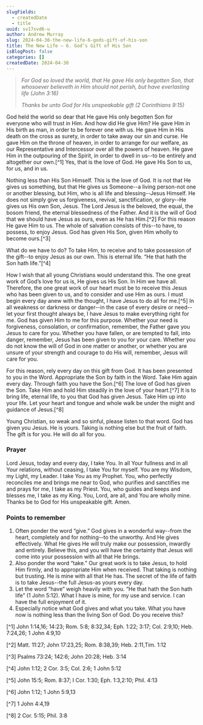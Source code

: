 ```yaml
---
slugFields:
  - createdDate
  - title
uuid: sv17svd6-u
author: Andrew Murray
slug: 2024-04-30-the-new-life-6-gods-gift-of-his-son
title: The New Life – 6. God’s Gift of His Son
isBlogPost: false
categories: []
createdDate: 2024-04-30
---
```

> *For God so loved the world, that He gave His only begotten Son, that whosoever believeth in Him should not perish, but have everlasting life (John 3:16)*
>
> *Thanks be unto God for His unspeakable gift (2 Corinthians 9:15)*

God held the world so dear that He gave His only begotten Son for everyone who will trust in Him. And how did He give Him? He gave Him in His birth as man, in order to be forever one with us. He gave Him in His death on the cross as surety, in order to take away our sin and curse. He gave Him on the throne of heaven, in order to arrange for our welfare, as our Representative and Intercessor over all the powers of heaven. He gave Him in the outpouring of the Spirit, in order to dwell in us--to be entirely and altogether our own.[^1] Yes, that is the love of God. He gave His Son to us, for us, and in us.

Nothing less than His Son Himself. This is the love of God. It is not that He gives us something, but that He gives us Someone--a living person-not one or another blessing, but Him, who is all life and blessing--Jesus Himself. He does not simply give us forgiveness, revival, sanctification, or glory--He gives us His own Son, Jesus. The Lord Jesus is the beloved, the equal, the bosom friend, the eternal blessedness of the Father. And it is the will of God that we should have Jesus as ours, even as He has Him.[^2] For this reason He gave Him to us. The whole of salvation consists of this--to have, to possess, to enjoy Jesus. God has given His Son, given Him wholly to become ours.[^3]

What do we have to do? To take Him, to receive and to take possession of the gift--to enjoy Jesus as our own. This is eternal life. “He that hath the Son hath life.”[^4]

How I wish that all young Christians would understand this. The one great work of God’s love for us is, He gives us His Son. In Him we have all. Therefore, the one great work of our heart must be to receive this Jesus who has been given to us, and to consider and use Him as ours. I must begin every day anew with the thought, l have Jesus to do all for me.[^5] In all weakness or darkness or danger--in the case of every desire or need--let your first thought always be, I have Jesus to make everything right for me. God has given Him to me for this purpose. Whether your need is forgiveness, consolation, or confirmation, remember, the Father gave you Jesus to care for you. Whether you have fallen, or are tempted to fall, into danger, remember, Jesus has been given to you for your care. Whether you do not know the will of God in one matter or another, or whether you are unsure of your strength and courage to do His will, remember, Jesus will care for you.

For this reason, rely every day on this gift from God. It has been presented to you in the Word. Appropriate the Son by faith in the Word. Take Him again every day. Through faith you have the Son.[^6] The love of God has given the Son. Take Him and hold Him steadily in the love of your heart.[^7] It is to bring life, eternal life, to you that God has given Jesus. Take Him up into your life. Let your heart and tongue and whole walk be under the might and guidance of Jesus.[^8]

Young Christian, so weak and so sinful, please listen to that word. God has given you Jesus. He is yours. Taking is nothing else but the fruit of faith. The gift is for you. He will do all for you.

 

### Prayer

Lord Jesus, today and every day, I take You. In all Your fullness and in all Your relations, without ceasing, I take You for myself. You are my Wisdom, my Light, my Leader. I take You as my Prophet. You, who perfectly reconciles me and brings me near to God, who purifies and sanctifies me and prays for me, I take as my Priest. You, who guides and keeps and blesses me, I take as my King. You, Lord, are all, and You are wholly mine. Thanks be to God for His unspeakable gift. Amen.

 

### Points to remember

1. Often ponder the word “give.” God gives in a wonderful way--from the heart, completely and for nothing--to the unworthy. And He gives effectively. What He gives He will truly make our possession, inwardly and entirely. Believe this, and you will have the certainty that Jesus will come into your possession with all that He brings.
2. Also ponder the word “take.” Our great work is to take Jesus, to hold Him firmly, and to appropriate Him when received. That taking is nothing but trusting. He is mine with all that He has. The secret of the life of faith is to take Jesus--the full Jesus-as yours every day.
3. Let the word “have” weigh heavily with you. “He that hath the Son hath life” (1 John 5:12). What I have is mine, for my use and service. I can have the full enjoyment of it.
4. Especially notice what God gives and what you take. What you have now is nothing less than the living Son of God. Do you receive this?

    

[^1] John 1:14,16; 14:23; Rom. 5:8; 8:32,34; Eph. 1:22; 3:17; Col. 2:9,10; Heb. 7:24,26; 1 John 4:9,10

[^2] Matt. 11:27; John 17:23,25; Rom. 8:38,39; Heb. 2:11,Tim. 1:12

[^3] Psalms 73:24; 142:6; John 20:28; Heb. 3:14

[^4] John 1:12; 2 Cor. 3:5; Col. 2:6; 1 John 5:12

[^5] John 15:5; Rom. 8:37; I Cor. 1:30; Eph. 1:3,2:10; Phil. 4:13

[^6] John 1:12; 1 John 5:9,13

[^7] 1 John 4:4,19

[^8] 2 Cor. 5:15; Phil. 3:8

